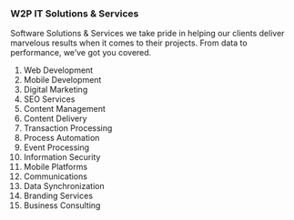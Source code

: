 ### W2P IT Solutions & Services ###
Software Solutions & Services we take pride in helping our clients deliver marvelous results when it comes to their projects. From data to performance, we’ve got you covered.

1) Web Development
2) Mobile Development
3) Digital Marketing
4) SEO Services
5) Content Management
6) Content Delivery
7) Transaction Processing
8) Process Automation
9) Event Processing
10) Information Security
11) Mobile Platforms
12) Communications
13) Data Synchronization
14) Branding Services
15) Business Consulting
